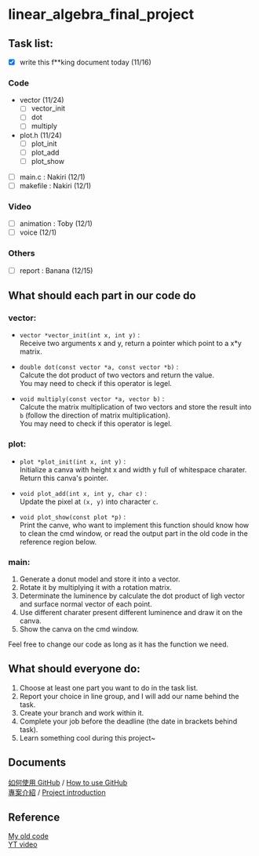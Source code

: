 # linear_algebra_final_project

## Task list:
 - [x] write this f**king document today (11/16)

### Code
 - vector (11/24)
    - [ ] vector_init
    - [ ] dot
    - [ ] multiply 
 - plot.h (11/24)
    - [ ] plot_init
    - [ ] plot_add
    - [ ] plot_show
 - [ ] main.c : Nakiri (12/1)
 - [ ] makefile : Nakiri (12/1)

### Video
 - [ ] animation : Toby (12/1)
 - [ ] voice (12/1)

### Others
 - [ ] report : Banana (12/15)

## What should each part in our code do

### vector:
- `vector *vector_init(int x, int y)` : \
Receive two arguments x and y, return a pointer which point to a x*y matrix.

- `double dot(const vector *a, const vector *b)` : \
Calcute the dot product of two vectors and return the value. \
You may need to check if this operator is legel.

- `void multiply(const vector *a, vector b)` : \
Calcute the matrix multiplication of two vectors and store the result into `b` (follow the direction of matrix multiplication). \
You may need to check if this operator is legel.

### plot:
- `plot *plot_init(int x, int y)` : \
Initialize a canva with height x and width y full of whitespace charater. Return this canva's pointer.

- `void plot_add(int x, int y, char c)` : \
Update the pixel at `(x, y)` into character `c`.

- `void plot_show(const plot *p)` : \
Print the canve, who want to implement this function should know how to clean the cmd window, or read the output part in the old code in the reference region below.

### main:
1. Generate a donut model and store it into a vector. 
2. Rotate it by multiplying it with a rotation matrix. 
3. Determinate the luminence by calculate the dot product of ligh vector and surface normal vector of each point. 
4. Use different charater present different luminence and draw it on the canva.
5. Show the canva on the cmd window.


Feel free to change our code as long as it has the function we need.

## What should everyone do:
1. Choose at least one part you want to do in the task list.
2. Report your choice in line group, and I will add our name behind the task.
3. Create your branch and work within it.
3. Complete your job before the deadline (the date in brackets behind task).
4. Learn something cool during this project~

## Documents
[如何使用 GitHub](./docs/use_zh.md) / 
[How to use GitHub](./docs/use_en.md)\
[專案介紹](./docs/intro_zh.md) /
[Project introduction](./docs/intro_en.md)

## Reference
[My old code](https://github.com/nakiridaisuki/rotate_anything) \
[YT video](https://youtu.be/DEqXNfs_HhY?si=PJ-tHbdZCaWX7drx)